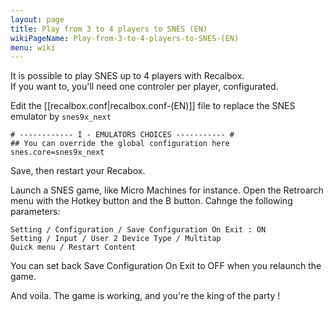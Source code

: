 ```yaml
---
layout: page
title: Play from 3 to 4 players to SNES (EN)
wikiPageName: Play-from-3-to-4-players-to-SNES-(EN)
menu: wiki
---
```


It is possible to play SNES up to 4 players with Recalbox.  
If you want to, you'll need one controler per player, configurated.

Edit the [[recalbox.conf|recalbox.conf-(EN)]] file to replace the SNES emulator by `snes9x_next`
```
# ------------ I - EMULATORS CHOICES ----------- #
## You can override the global configuration here
snes.core=snes9x_next
```

Save, then restart your Recabox.

Launch a SNES game, like Micro Machines for instance. Open the Retroarch menu with the Hotkey button and the B button. Cahnge the following parameters:
```
Setting / Configuration / Save Configuration On Exit : ON
Setting / Input / User 2 Device Type / Multitap
Quick menu / Restart Content
```
You can set back Save Configuration On Exit to OFF when you relaunch the game.

And voila. The game is working, and you're the king of the party !
